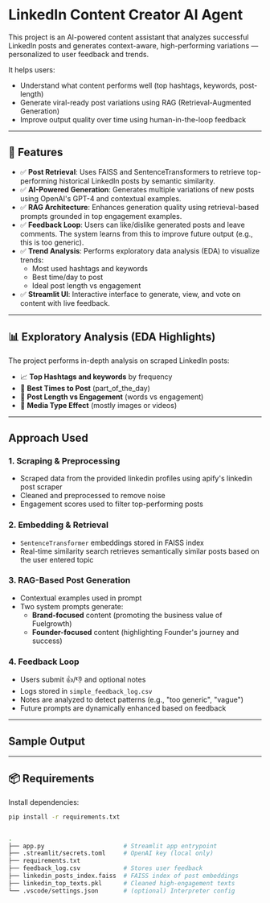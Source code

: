 # LinkedIn Content Creator AI Agent

This project is an AI-powered content assistant that analyzes successful LinkedIn posts and generates context-aware, high-performing variations — personalized to user feedback and trends.

It helps users:
- Understand what content performs well (top hashtags, keywords, post-length)
- Generate viral-ready post variations using RAG (Retrieval-Augmented Generation)
- Improve output quality over time using human-in-the-loop feedback

---

## 🚀 Features

- ✅ **Post Retrieval**: Uses FAISS and SentenceTransformers to retrieve top-performing historical LinkedIn posts by semantic similarity.
- ✅ **AI-Powered Generation**: Generates multiple variations of new posts using OpenAI's GPT-4 and contextual examples.
- ✅ **RAG Architecture**: Enhances generation quality using retrieval-based prompts grounded in top engagement examples.
- ✅ **Feedback Loop**: Users can like/dislike generated posts and leave comments. The system learns from this to improve future output (e.g., this is too generic).
- ✅ **Trend Analysis**: Performs exploratory data analysis (EDA) to visualize trends:
  - Most used hashtags and keywords
  - Best time/day to post
  - Ideal post length vs engagement
- ✅ **Streamlit UI**: Interactive interface to generate, view, and vote on content with live feedback.

---

## 📊 Exploratory Analysis (EDA Highlights)

The project performs in-depth analysis on scraped LinkedIn posts:

- 📈 **Top Hashtags and keywords** by frequency
- 📅 **Best Times to Post** (part_of_the_day)
- 📝 **Post Length vs Engagement** (words vs engagement)
- 📸 **Media Type Effect** (mostly images or videos)

---

## Approach Used

### 1. Scraping & Preprocessing
- Scraped data from the provided linkedin profiles using apify's linkedin post scraper
- Cleaned and preprocessed to remove noise
- Engagement scores used to filter top-performing posts

### 2. Embedding & Retrieval
- `SentenceTransformer` embeddings stored in FAISS index
- Real-time similarity search retrieves semantically similar posts based on the user entered topic

### 3. RAG-Based Post Generation
- Contextual examples used in prompt
- Two system prompts generate:
  - **Brand-focused** content (promoting the business value of Fuelgrowth)
  - **Founder-focused** content (highlighting Founder's journey and success)

### 4. Feedback Loop
- Users submit 👍/👎 and optional notes
- Logs stored in `simple_feedback_log.csv`
- Notes are analyzed to detect patterns (e.g., "too generic", "vague")
- Future prompts are dynamically enhanced based on feedback

---

## Sample Output

---

## 📦 Requirements

Install dependencies:

```bash
pip install -r requirements.txt


.
├── app.py                      # Streamlit app entrypoint
├── .streamlit/secrets.toml     # OpenAI key (local only)
├── requirements.txt
├── feedback_log.csv            # Stores user feedback
├── linkedin_posts_index.faiss  # FAISS index of post embeddings
├── linkedin_top_texts.pkl      # Cleaned high-engagement texts
└── .vscode/settings.json       # (optional) Interpreter config

